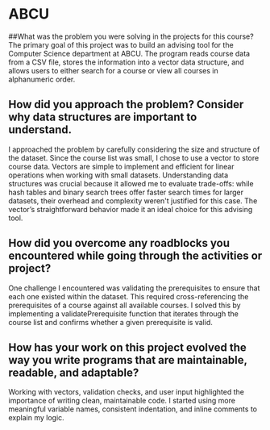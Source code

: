 # ABCU
##What was the problem you were solving in the projects for this course?
The primary goal of this project was to build an advising tool for the Computer Science department at ABCU. The program reads course data from a CSV file, stores the information into a vector data structure, and allows users to either search for a course or view all courses in alphanumeric order. 

## How did you approach the problem? Consider why data structures are important to understand.
I approached the problem by carefully considering the size and structure of the dataset. Since the course list was small, I chose to use a vector to store course data. Vectors are simple to implement and efficient for linear operations when working with small datasets. Understanding data structures was crucial because it allowed me to evaluate trade-offs: while hash tables and binary search trees offer faster search times for larger datasets, their overhead and complexity weren't justified for this case. The vector’s straightforward behavior made it an ideal choice for this advising tool.

## How did you overcome any roadblocks you encountered while going through the activities or project?
One challenge I encountered was validating the prerequisites to ensure that each one existed within the dataset. This required cross-referencing the prerequisites of a course against all available courses. I solved this by implementing a validatePrerequisite function that iterates through the course list and confirms whether a given prerequisite is valid. 

## How has your work on this project evolved the way you write programs that are maintainable, readable, and adaptable?
Working with vectors, validation checks, and user input highlighted the importance of writing clean, maintainable code. I started using more meaningful variable names, consistent indentation, and inline comments to explain my logic. 
